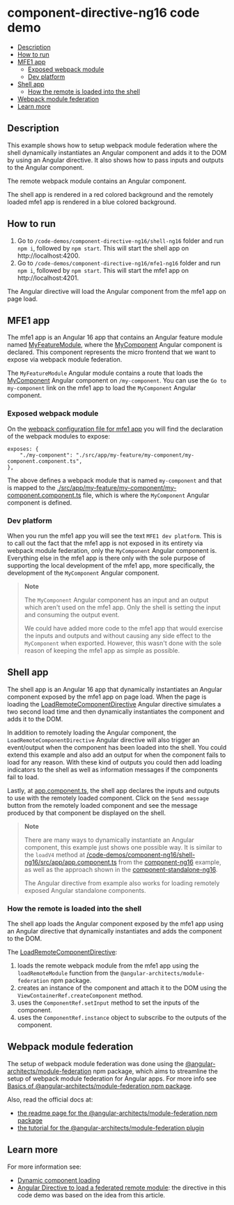 # component-directive-ng16 code demo

- [Description](#description)
- [How to run](#how-to-run)
- [MFE1 app](#mfe1-app)
  - [Exposed webpack module](#exposed-webpack-module)
  - [Dev platform](#dev-platform)
- [Shell app](#shell-app)
  - [How the remote is loaded into the shell](#how-the-remote-is-loaded-into-the-shell)
- [Webpack module federation](#webpack-module-federation)
- [Learn more](#learn-more)

## Description

This example shows how to setup webpack module federation where the shell dynamically instantiates an Angular component and adds it to the DOM by using an Angular directive. It also shows how to pass inputs and outputs to the Angular component.

The remote webpack module contains an Angular component.

The shell app is rendered in a red colored background and the remotely loaded mfe1 app is rendered in a blue colored background.

## How to run

1) Go to `/code-demos/component-directive-ng16/shell-ng16` folder and run `npm i`, followed by `npm start`. This will start the shell app on http://localhost:4200.
2) Go to `/code-demos/component-directive-ng16/mfe1-ng16` folder and run `npm i`, followed by `npm start`. This will start the mfe1 app on http://localhost:4201.

The Angular directive will load the Angular component from the mfe1 app on page load.

## MFE1 app

The mfe1 app is an Angular 16 app that contains an Angular feature module named [MyFeatureModule](/code-demos/component-directive-ng16/mfe1-ng16/src/app/my-feature/my-feature.module.ts), where the [MyComponent](/code-demos/component-directive-ng16/mfe1-ng16/src/app/my-feature/my-component/my-component.component.ts) Angular component is declared. This component represents the micro frontend that we want to expose via webpack module federation.

The `MyFeatureModule` Angular module contains a route that loads the [MyComponent](/code-demos/component-directive-ng16/mfe1-ng16/src/app/my-feature/my-component/my-component.component.ts) Angular component on `/my-component`. You can use the `Go to my-component` link on the mfe1 app to load the `MyComponent` Angular component.

### Exposed webpack module

On the [webpack configuration file for mfe1 app](./mfe1-ng16/webpack.config.js) you will find the declaration of the webpack modules to expose:

```
exposes: {
    "./my-component": "./src/app/my-feature/my-component/my-component.component.ts",
},
```

The above defines a webpack module that is named `my-component` and that is mapped to the [./src/app/my-feature/my-component/my-component.component.ts](/code-demos/component-directive-ng16/mfe1-ng16/src/app/my-feature/my-component/my-component.component.ts) file, which is where the `MyComponent` Angular component is defined. 

### Dev platform

When you run the mfe1 app you will see the text `MFE1 dev platform`. This is to call out the fact that the mfe1 app is not exposed in its entirety via webpack module federation, only the `MyComponent` Angular component is. Everything else in the mfe1 app is there only with the sole purpose of supporting the local development of the mfe1 app, more specifically, the development of the `MyComponent` Angular component.

> **Note**
>
> The `MyComponent` Angular component has an input and an output which aren't used on the mfe1 app. Only the shell is setting the input and consuming the output event.
>
> We could have added more code to the mfe1 app that would exercise the inputs and outputs and without causing any side effect to the `MyComponent` when exported. However, this wasn't done with the sole reason of keeping the mfe1 app as simple as possible.
>

## Shell app

The shell app is an Angular 16 app that dynamically instantiates an Angular component exposed by the mfe1 app on page load. When the page is loading the [LoadRemoteComponentDirective](/code-demos/component-directive-ng16/shell-ng16/src/app/load-remote-component.directive.ts) Angular directive simulates a two second load time and then dynamically instantiates the component and adds it to the DOM.

In addition to remotely loading the Angular component, the `LoadRemoteComponentDirective` Angular directive will also trigger an event/output when the component has been loaded into the shell. You could extend this example and also add an output for when the component fails to load for any reason. With these kind of outputs you could then add loading indicators to the shell as well as information messages if the components fail to load. 

Lastly, at [app.component.ts](/code-demos/component-directive-ng16/shell-ng16/src/app/app.component.ts), the shell app declares the inputs and outputs to use with the remotely loaded component. Click on the `Send message` button from the remotely loaded component and see the message produced by that component be displayed on the shell.

> **Note**
>
> There are many ways to dynamically instantiate an Angular component, this example just shows one possible way. It is similar to the `loadV4` method at [/code-demos/component-ng16/shell-ng16/src/app/app.component.ts](../component-ng16/shell-ng16/src/app/app.component.ts) from the [component-ng16](../component-ng16/README.md) example, as well as the approach shown in the [component-standalone-ng16](../component-standalone-ng16/README.md).
> 
> The Angular directive from example also works for loading remotely exposed Angular standalone components.
> 

### How the remote is loaded into the shell

The shell app loads the Angular component exposed by the mfe1 app using an Angular directive that dynamically instantiates and adds the component to the DOM.

The [LoadRemoteComponentDirective](/code-demos/component-directive-ng16/shell-ng16/src/app/load-remote-component.directive.ts):

1) loads the remote webpack module from the mfe1 app using the `loadRemoteModule` function from the `@angular-architects/module-federation` npm package. 
2) creates an instance of the component and attach it to the DOM using the `ViewContainerRef.createComponent` method.
3) uses the `ComponentRef.setInput` method to set the inputs of the component.
4) uses the `ComponentRef.instance` object to subscribe to the outputs of the component.

## Webpack module federation

The setup of webpack module federation was done using the [@angular-architects/module-federation](https://www.npmjs.com/package/@angular-architects/module-federation) npm package, which aims to streamline the setup of webpack module federation for Angular apps. For more info see [Basics of @angular-architects/module-federation npm package](/docs/basics-angular-architects.md).

Also, read the official docs at:
- [the readme page for the @angular-architects/module-federation npm package](https://www.npmjs.com/package/@angular-architects/module-federation?activeTab=readme)
- [the tutorial for the @angular-architects/module-federation plugin](https://github.com/angular-architects/module-federation-plugin/blob/main/libs/mf/tutorial/tutorial.md)

## Learn more

For more information see:

- [Dynamic component loading](https://angular.io/guide/dynamic-component-loader#dynamic-component-loading)
- [Angular Directive to load a federated remote module](https://itnext.io/angular-directive-to-load-a-federated-remote-module-512dbc214405): the directive in this code demo was based on the idea from this article.